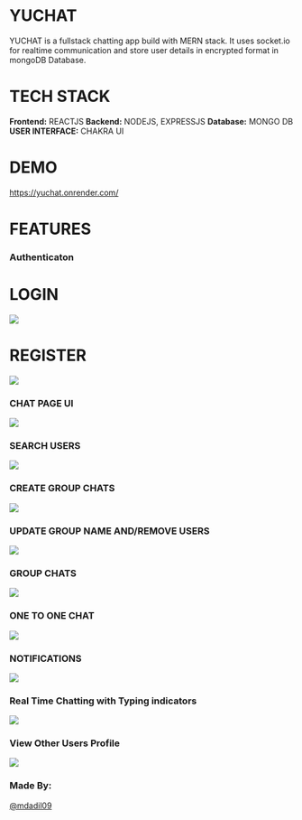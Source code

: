 # YUCHAT

YUCHAT is a fullstack chatting app build with MERN stack. It uses socket.io for realtime communication and store user details in encrypted format in mongoDB Database.


# TECH STACK

**Frontend:** REACTJS
**Backend:** NODEJS, EXPRESSJS
**Database:** MONGO DB
**USER INTERFACE:** CHAKRA UI

# DEMO

https://yuchat.onrender.com/

# FEATURES

### Authenticaton

# LOGIN

![](https://github.com/mdadil09/mern-chat-app/blob/6373ad847b7bb9be904cd8be1d2f12941dfe1c14/screenshots/Login-page.png)

# REGISTER

![](https://github.com/mdadil09/mern-chat-app/blob/6373ad847b7bb9be904cd8be1d2f12941dfe1c14/screenshots/Register-page.png)

### CHAT PAGE UI

![](https://github.com/mdadil09/mern-chat-app/blob/6373ad847b7bb9be904cd8be1d2f12941dfe1c14/screenshots/chatpage.png)

### SEARCH USERS

![](https://github.com/mdadil09/mern-chat-app/blob/6373ad847b7bb9be904cd8be1d2f12941dfe1c14/screenshots/Search.png)

### CREATE GROUP CHATS

![](https://github.com/mdadil09/mern-chat-app/blob/6373ad847b7bb9be904cd8be1d2f12941dfe1c14/screenshots/create-group-chat.png)

### UPDATE GROUP NAME AND/REMOVE USERS

![](https://github.com/mdadil09/mern-chat-app/blob/6373ad847b7bb9be904cd8be1d2f12941dfe1c14/screenshots/group-chat.png)

### GROUP CHATS 

![](https://github.com/mdadil09/mern-chat-app/blob/6373ad847b7bb9be904cd8be1d2f12941dfe1c14/screenshots/group-chatting.png)

### ONE TO ONE CHAT

![](https://github.com/mdadil09/mern-chat-app/blob/6373ad847b7bb9be904cd8be1d2f12941dfe1c14/screenshots/one-to-one.png)

### NOTIFICATIONS

![](https://github.com/mdadil09/mern-chat-app/blob/6373ad847b7bb9be904cd8be1d2f12941dfe1c14/screenshots/Notification.png)

### Real Time Chatting with Typing indicators

![](https://github.com/mdadil09/mern-chat-app/blob/6373ad847b7bb9be904cd8be1d2f12941dfe1c14/screenshots/typing-indicator.png)

### View Other Users Profile

![](https://github.com/mdadil09/mern-chat-app/blob/6373ad847b7bb9be904cd8be1d2f12941dfe1c14/screenshots/other-profile.png)

### Made By:
 [@mdadil09]()

